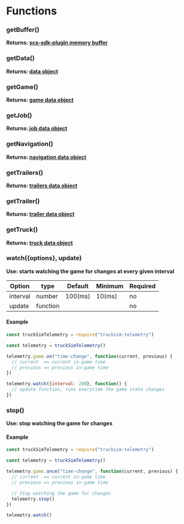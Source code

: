 # Functions

### getBuffer()
**Returns: [scs-sdk-plugin memory buffer](https://github.com/RenCloud/scs-sdk-plugin)**

### getData()
**Returns: [data object](data.md#controls)**

### getGame()
**Returns: [game data object](data.md#game)**

### getJob()
**Returns: [job data object](data.md#job)**

### getNavigation()
**Returns: [navigation data object](data.md#navigation)**

### getTrailers()
**Returns: [trailers data object](data.md#trailers)**

### getTrailer()
**Returns: [trailer data object](data.md#trailer)**

### getTruck()
**Returns: [truck data object](data.md#truck)**

### watch({options}, update)
**Use: starts watching the game for changes at every given interval**

| Option   | type     | Default | Minimum | Required |
| -------- | -------- | ------- | ------- | -------- |
| interval | number   | 100(ms) | 10(ms)  | no       |
| update   | function |         |         | no       |

#### Example
```javascript
const truckSimTelemetry = require("trucksim-telemetry")

const telemetry = truckSimTelemetry()

telemetry.game.on("time-change", function(current, previous) {
  // current  == current in-game time
  // previous == previous in-game time
})

telemetry.watch({interval: 200}, function() {
  // update function, runs everytime the game state changes
})
```

### stop()
**Use: stop watching the game for changes**

#### Example
```javascript
const truckSimTelemetry = require("trucksim-telemetry")

const telemetry = truckSimTelemetry()

telemetry.game.once("time-change", function(current, previous) {
  // current  == current in-game time
  // previous == previous in-game time

  // Stop watching the game for changes
  telemetry.stop()
})

telemetry.watch()
```